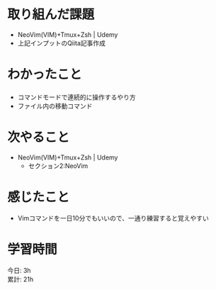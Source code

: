 # 取り組んだ課題     
- NeoVim(VIM)+Tmux+Zsh | Udemy
- 上記インプットのQiita記事作成
# わかったこと   
### 
- コマンドモードで連続的に操作するやり方
- ファイル内の移動コマンド
# 次やること
- NeoVim(VIM)+Tmux+Zsh | Udemy
  - セクション2:NeoVim
# 感じたこと
- Vimコマンドを一日10分でもいいので、一通り練習すると覚えやすい
# 学習時間  
今日: 3h  
累計: 21h 